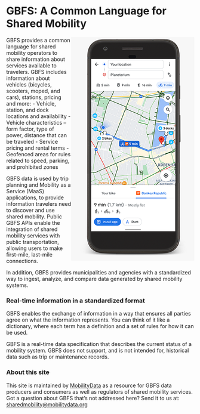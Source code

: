 # GBFS: A Common Language for Shared Mobility

<img align="right"  src="assets/gbfs-phone-home.png">
GBFS provides a common language for shared mobility operators to share information about services available to travelers. GBFS includes information about vehicles (bicycles, scooters, moped, and cars), stations, pricing and more:
- Vehicle, station, and dock locations and availability
- Vehicle characteristics – form factor, type of power, distance that can be traveled
- Service pricing and rental terms
- Geofenced areas for rules related to speed, parking, and prohibited zones

GBFS data is used by trip planning and Mobility as a Service (MaaS) applications, to provide information travelers need to discover and use shared mobility. Public GBFS APIs enable the integration of shared mobility services with public transportation, allowing users to make first-mile, last-mile connections.

In addition, GBFS provides municipalities and agencies with a standardized way to ingest, analyze, and compare data generated by shared mobility systems.

### Real-time information in a standardized format

GBFS enables the exchange of information in a way that ensures all parties agree on what the information represents. You can think of it like a dictionary, where each term has a definition and a set of rules for how it can be used.

GBFS is a real-time data specification that describes the current status of a mobility system. GBFS does not support, and is not intended for, historical data such as trip or maintenance records.

### About this site

This site is maintained by [MobilityData](https://www.mobilitydata.org) as a resource for GBFS data producers and consumers as well as regulators of shared mobility services. Got a question about GBFS that’s not addressed here? Send it to us at: [sharedmobility@mobilitydata.org](mailto:sharedmobility@mobilitydata.org)



